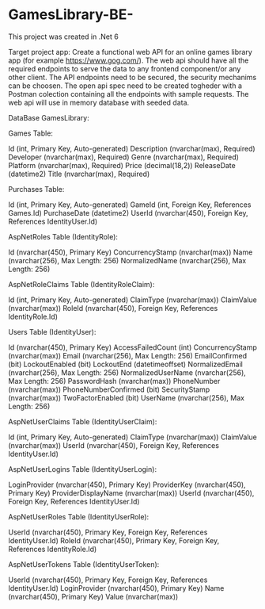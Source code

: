 # GamesLibrary-BE-
This project was created in .Net 6

Target project app:
Create a functional web API for an online games library app (for example https://www.gog.com/).
The web api should have all the required endpoints to serve the data to any frontend component/or any other client.
The API endpoints need to be secured, the security mechanims can be choosen.
The open api spec need to be created togheder with a Postman colection containing all the endpoints with sample requests.
The web api will use in memory database with seeded data.

DataBase GamesLibrary:

Games Table:

Id (int, Primary Key, Auto-generated)
Description (nvarchar(max), Required)
Developer (nvarchar(max), Required)
Genre (nvarchar(max), Required)
Platform (nvarchar(max), Required)
Price (decimal(18,2))
ReleaseDate (datetime2)
Title (nvarchar(max), Required)

Purchases Table:

Id (int, Primary Key, Auto-generated)
GameId (int, Foreign Key, References Games.Id)
PurchaseDate (datetime2)
UserId (nvarchar(450), Foreign Key, References IdentityUser.Id)

AspNetRoles Table (IdentityRole):

Id (nvarchar(450), Primary Key)
ConcurrencyStamp (nvarchar(max))
Name (nvarchar(256), Max Length: 256)
NormalizedName (nvarchar(256), Max Length: 256)

AspNetRoleClaims Table (IdentityRoleClaim<string>):

Id (int, Primary Key, Auto-generated)
ClaimType (nvarchar(max))
ClaimValue (nvarchar(max))
RoleId (nvarchar(450), Foreign Key, References IdentityRole.Id)

Users Table (IdentityUser):

Id (nvarchar(450), Primary Key)
AccessFailedCount (int)
ConcurrencyStamp (nvarchar(max))
Email (nvarchar(256), Max Length: 256)
EmailConfirmed (bit)
LockoutEnabled (bit)
LockoutEnd (datetimeoffset)
NormalizedEmail (nvarchar(256), Max Length: 256)
NormalizedUserName (nvarchar(256), Max Length: 256)
PasswordHash (nvarchar(max))
PhoneNumber (nvarchar(max))
PhoneNumberConfirmed (bit)
SecurityStamp (nvarchar(max))
TwoFactorEnabled (bit)
UserName (nvarchar(256), Max Length: 256)

AspNetUserClaims Table (IdentityUserClaim<string>):

Id (int, Primary Key, Auto-generated)
ClaimType (nvarchar(max))
ClaimValue (nvarchar(max))
UserId (nvarchar(450), Foreign Key, References IdentityUser.Id)

AspNetUserLogins Table (IdentityUserLogin<string>):

LoginProvider (nvarchar(450), Primary Key)
ProviderKey (nvarchar(450), Primary Key)
ProviderDisplayName (nvarchar(max))
UserId (nvarchar(450), Foreign Key, References IdentityUser.Id)

AspNetUserRoles Table (IdentityUserRole<string>):

UserId (nvarchar(450), Primary Key, Foreign Key, References IdentityUser.Id)
RoleId (nvarchar(450), Primary Key, Foreign Key, References IdentityRole.Id)

AspNetUserTokens Table (IdentityUserToken<string>):

UserId (nvarchar(450), Primary Key, Foreign Key, References IdentityUser.Id)
LoginProvider (nvarchar(450), Primary Key)
Name (nvarchar(450), Primary Key)
Value (nvarchar(max))
